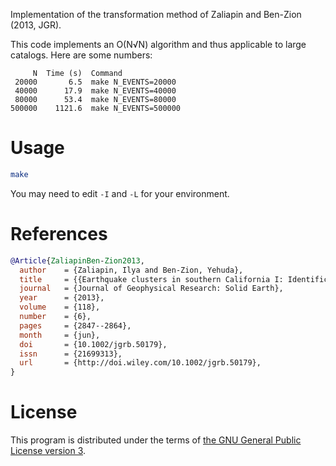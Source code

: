 Implementation of the transformation method of Zaliapin and Ben-Zion (2013, JGR).

This code implements an O(N√N) algorithm and thus applicable to large catalogs.
Here are some numbers:

```
     N  Time (s)  Command
 20000       6.5  make N_EVENTS=20000
 40000      17.9  make N_EVENTS=40000
 80000      53.4  make N_EVENTS=80000
500000    1121.6  make N_EVENTS=500000
```

# Usage

```bash
make
```

You may need to edit `-I` and `-L` for your environment.

# References

```bib
@Article{ZaliapinBen-Zion2013,
  author    = {Zaliapin, Ilya and Ben-Zion, Yehuda},
  title     = {{Earthquake clusters in southern California I: Identification and stability}},
  journal   = {Journal of Geophysical Research: Solid Earth},
  year      = {2013},
  volume    = {118},
  number    = {6},
  pages     = {2847--2864},
  month     = {jun},
  doi       = {10.1002/jgrb.50179},
  issn      = {21699313},
  url       = {http://doi.wiley.com/10.1002/jgrb.50179},
}
```

# License

This program is distributed under the terms of [the GNU General Public License version 3](https://www.gnu.org/licenses/gpl-3.0.txt).
